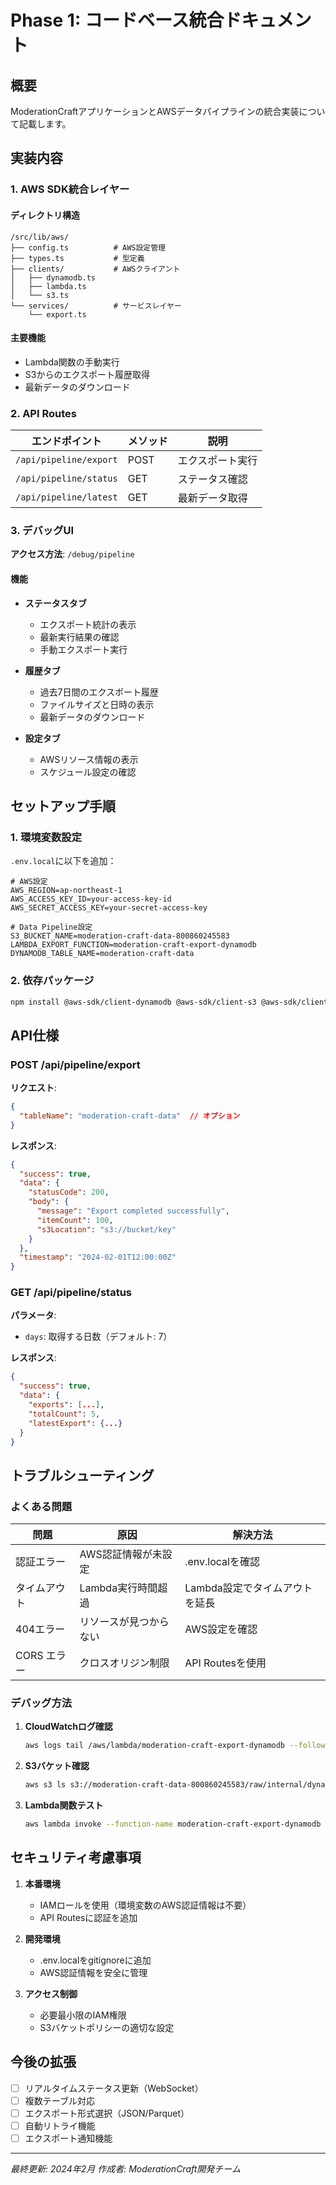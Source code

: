 # Phase 1: コードベース統合ドキュメント

## 概要

ModerationCraftアプリケーションとAWSデータパイプラインの統合実装について記載します。

## 実装内容

### 1. AWS SDK統合レイヤー

#### ディレクトリ構造
```
/src/lib/aws/
├── config.ts          # AWS設定管理
├── types.ts           # 型定義
├── clients/           # AWSクライアント
│   ├── dynamodb.ts
│   ├── lambda.ts
│   └── s3.ts
└── services/          # サービスレイヤー
    └── export.ts
```

#### 主要機能
- Lambda関数の手動実行
- S3からのエクスポート履歴取得
- 最新データのダウンロード

### 2. API Routes

| エンドポイント | メソッド | 説明 |
|--------------|---------|------|
| `/api/pipeline/export` | POST | エクスポート実行 |
| `/api/pipeline/status` | GET | ステータス確認 |
| `/api/pipeline/latest` | GET | 最新データ取得 |

### 3. デバッグUI

**アクセス方法**: `/debug/pipeline`

#### 機能
- **ステータスタブ**
  - エクスポート統計の表示
  - 最新実行結果の確認
  - 手動エクスポート実行

- **履歴タブ**
  - 過去7日間のエクスポート履歴
  - ファイルサイズと日時の表示
  - 最新データのダウンロード

- **設定タブ**
  - AWSリソース情報の表示
  - スケジュール設定の確認

## セットアップ手順

### 1. 環境変数設定

`.env.local`に以下を追加：

```env
# AWS設定
AWS_REGION=ap-northeast-1
AWS_ACCESS_KEY_ID=your-access-key-id
AWS_SECRET_ACCESS_KEY=your-secret-access-key

# Data Pipeline設定
S3_BUCKET_NAME=moderation-craft-data-800860245583
LAMBDA_EXPORT_FUNCTION=moderation-craft-export-dynamodb
DYNAMODB_TABLE_NAME=moderation-craft-data
```

### 2. 依存パッケージ

```bash
npm install @aws-sdk/client-dynamodb @aws-sdk/client-s3 @aws-sdk/client-lambda @aws-sdk/lib-dynamodb
```

## API仕様

### POST /api/pipeline/export

**リクエスト**:
```json
{
  "tableName": "moderation-craft-data"  // オプション
}
```

**レスポンス**:
```json
{
  "success": true,
  "data": {
    "statusCode": 200,
    "body": {
      "message": "Export completed successfully",
      "itemCount": 100,
      "s3Location": "s3://bucket/key"
    }
  },
  "timestamp": "2024-02-01T12:00:00Z"
}
```

### GET /api/pipeline/status

**パラメータ**:
- `days`: 取得する日数（デフォルト: 7）

**レスポンス**:
```json
{
  "success": true,
  "data": {
    "exports": [...],
    "totalCount": 5,
    "latestExport": {...}
  }
}
```

## トラブルシューティング

### よくある問題

| 問題 | 原因 | 解決方法 |
|------|------|---------|
| 認証エラー | AWS認証情報が未設定 | .env.localを確認 |
| タイムアウト | Lambda実行時間超過 | Lambda設定でタイムアウトを延長 |
| 404エラー | リソースが見つからない | AWS設定を確認 |
| CORS エラー | クロスオリジン制限 | API Routesを使用 |

### デバッグ方法

1. **CloudWatchログ確認**
   ```bash
   aws logs tail /aws/lambda/moderation-craft-export-dynamodb --follow
   ```

2. **S3バケット確認**
   ```bash
   aws s3 ls s3://moderation-craft-data-800860245583/raw/internal/dynamodb-exports/ --recursive
   ```

3. **Lambda関数テスト**
   ```bash
   aws lambda invoke --function-name moderation-craft-export-dynamodb response.json
   ```

## セキュリティ考慮事項

1. **本番環境**
   - IAMロールを使用（環境変数のAWS認証情報は不要）
   - API Routesに認証を追加

2. **開発環境**
   - .env.localをgitignoreに追加
   - AWS認証情報を安全に管理

3. **アクセス制御**
   - 必要最小限のIAM権限
   - S3バケットポリシーの適切な設定

## 今後の拡張

- [ ] リアルタイムステータス更新（WebSocket）
- [ ] 複数テーブル対応
- [ ] エクスポート形式選択（JSON/Parquet）
- [ ] 自動リトライ機能
- [ ] エクスポート通知機能

---

*最終更新: 2024年2月*
*作成者: ModerationCraft開発チーム*